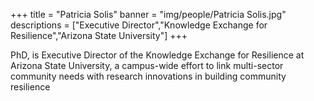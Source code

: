 +++
title = "Patricia Solis"
banner = "img/people/Patricia Solis.jpg"
descriptions = ["Executive Director","Knowledge Exchange for Resilience","Arizona State University"]
+++

PhD, is Executive Director of the Knowledge Exchange for Resilience at Arizona State University, a campus-wide effort to link multi-sector community needs with research innovations in building community resilience